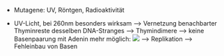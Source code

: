 - Mutagene: UV, Röntgen, Radioaktivität 

- UV-Licht, bei 260nm besonders wirksam --> Vernetzung benachbarter Thyminreste desselben DNA-Stranges --> Thymindimere --> keine Basenpaarung mit Adenin mehr möglich:
![](Pasted%20image%2020231221121219.png)
--> Replikation --> Fehleinbau von Basen 
